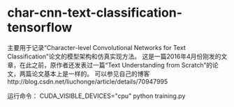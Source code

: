 ﻿# char-cnn-text-classification-tensorflow
主要用于记录“Character-level Convolutional Networks for Text Classification”论文的模型架构和仿真实现方法。
这是一篇2016年4月份刚发的文章，在此之前，原作者还发表过一篇“Text Understanding from Scratch”的论文，两篇论文基本上是一样的。
可以参见自己的博客http://blog.csdn.net/liuchonge/article/details/70947995

运行命令：
CUDA_VISIBLE_DEVICES="cpu" python training.py
